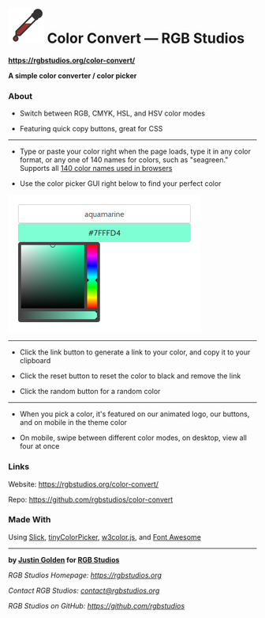 # <img src="img/logo-red.svg" width="72px"> Color Convert &mdash; RGB Studios

**https://rgbstudios.org/color-convert/**

**A simple color converter / color picker**

### About

- Switch between RGB, CMYK, HSL, and HSV color modes

- Featuring quick copy buttons, great for CSS

<hr>

- Type or paste your color right when the page loads, type it in any color format, or any one of 140 names for colors, such as "seagreen." Supports all [140 color names used in browsers](https://www.w3schools.com/tags/ref_colornames.asp)

- Use the color picker GUI right below to find your perfect color

<img src="img/screenshot-gui-picker.png">

<hr>

- Click the link button to generate a link to your color, and copy it to your clipboard

- Click the reset button to reset the color to black and remove the link

- Click the random button for a random color

<hr>

- When you pick a color, it's featured on our animated logo, our buttons, and on mobile in the theme color

- On mobile, swipe between different color modes, on desktop, view all four at once

### Links

Website: https://rgbstudios.org/color-convert/

Repo: https://github.com/rgbstudios/color-convert

### Made With

Using [Slick](http://kenwheeler.github.io/slick/), [tinyColorPicker](https://github.com/PitPik/tinyColorPicker), [w3color.js](https://www.w3schools.com/lib/w3color.js), and [Font Awesome](https://fontawesome.com/)

<hr>

**by [Justin Golden](https://justingolden21.github.io) for [RGB Studios](https://rgbstudios.org)**

*RGB Studios Homepage: https://rgbstudios.org*

*Contact RGB Studios: contact@rgbstudios.org*

*RGB Studios on GitHub: https://github.com/rgbstudios*
